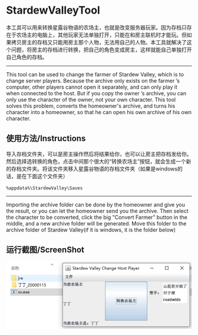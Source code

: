 # StardewValleyTool

本工具可以用来转换星露谷物语的农场主，也就是改变服务器玩家。因为存档只存在于农场主的电脑上，其他玩家无法单独打开，只能在和房主联机时才能玩。但如果拷贝房主的存档又只能用房主那个人物，无法用自己的人物。本工具就解决了这个问题，将房主的存档进行转换，把自己的角色变成房主，这样就能自己单独打开自己角色的存档。

------

This tool can be used to change the farmer of Stardew Valley, which is to change server players. Because the archive only exists on the farmer ’s computer, other players cannot open it separately, and can only play it when connected to the host. But if you copy the owner ’s archive, you can only use the character of the owner, not your own character. This tool solves this problem, converts the homeowner's archive, and turns his character into a homeowner, so that he can open his own archive of his own character.

## 使用方法/Instructions

导入存档文件夹，可以是房主操作然后将结果给你，也可以让房主把存档发给你。然后选择选转换的角色，点击中间那个很大的“转换农场主”按钮，就会生成一个新的存档文件夹。将该文件夹移入星露谷物语的存档文件夹（如果是windows的话，是在下面这个文件夹）

```
%appdata%\StardewValley\Saves
```

------

Importing the archive folder can be done by the homeowner and give you the result, or you can let the homeowner send you the archive. Then select the character to be converted, click the big "Convert Farmer" button in the middle, and a new archive folder will be generated. Move this folder to the archive folder of Stardew Valley(if it is windows, it is the folder below)

## 运行截图/ScreenShot

![running_screenshot](./img/screenshot.png)